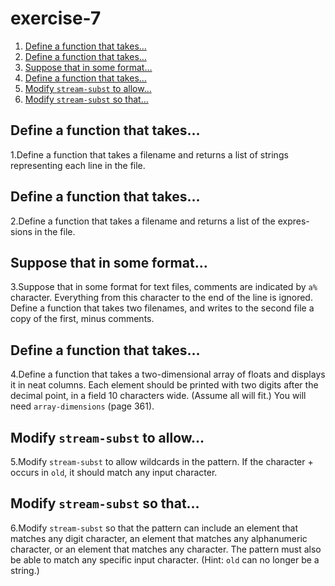 

# exercise-7

1.  [Define a function that takes&#x2026;](#org983d5cd)
2.  [Define a function that takes&#x2026;](#orgca4cd42)
3.  [Suppose that in some format&#x2026;](#org5f9c3b2)
4.  [Define a function that takes&#x2026;](#org7ebe495)
5.  [Modify `stream-subst` to allow&#x2026;](#org185b9ae)
6.  [Modify `stream-subst` so that&#x2026;](#orga3fe3b5)


<a id="org983d5cd"></a>

## Define a function that takes&#x2026;

1.Define a function that takes a filename and returns a list of strings representing each line in the file.


<a id="orgca4cd42"></a>

## Define a function that takes&#x2026;

2.Define a function that takes a filename and returns a list of the expres-sions in the file.


<a id="org5f9c3b2"></a>

## Suppose that in some format&#x2026;

3.Suppose that in some format for text files, comments are indicated by `a%` character. Everything from this character to the end of the line is ignored. Define a function that takes two filenames, and writes to the second file a copy of the first, minus comments.


<a id="org7ebe495"></a>

## Define a function that takes&#x2026;

4.Define a function that takes a two-dimensional array of floats and displays it in neat columns. Each element should be printed with two digits after the decimal point, in a field 10 characters wide. (Assume all will fit.) You will need `array-dimensions` (page 361).


<a id="org185b9ae"></a>

## Modify `stream-subst` to allow&#x2026;

5.Modify `stream-subst` to allow wildcards in the pattern. If the character + occurs in `old`, it should match any input character.


<a id="orga3fe3b5"></a>

## Modify `stream-subst` so that&#x2026;

6.Modify `stream-subst` so that the pattern can include an element that matches any digit character, an element that matches any alphanumeric character, or an element that matches any character. The pattern must also be able to match any specific input character. (Hint: `old` can no longer be a string.)

